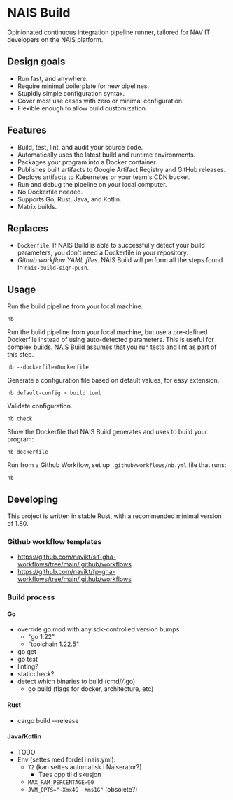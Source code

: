 # NAIS Build

Opinionated continuous integration pipeline runner,
tailored for NAV IT developers on the NAIS platform.

## Design goals
* Run fast, and anywhere.
* Require minimal boilerplate for new pipelines.
* Stupidly simple configuration syntax.
* Cover most use cases with zero or minimal configuration.
* Flexible enough to allow build customization.

## Features
* Build, test, lint, and audit your source code.
* Automatically uses the latest build and runtime environments.
* Packages your program into a Docker container.
* Publishes built artifacts to Google Artifact Registry and GitHub releases.
* Deploys artifacts to Kubernetes or your team's CDN bucket.
* Run and debug the pipeline on your local computer.
* No Dockerfile needed.
* Supports Go, Rust, Java, and Kotlin.
* Matrix builds.

## Replaces

- `Dockerfile`. If NAIS Build is able to successfully detect your build parameters,
  you don't need a Dockerfile in your repository.
- _Github workflow YAML files_. NAIS Build will perform all the steps found in `nais-build-sign-push`.

## Usage
Run the build pipeline from your local machine.

    nb

Run the build pipeline from your local machine, but use a pre-defined Dockerfile
instead of using auto-detected parameters. This is useful for complex builds.
NAIS Build assumes that you run tests and lint as part of this step.

    nb --dockerfile=Dockerfile

Generate a configuration file based on default values, for easy extension.

    nb default-config > build.toml

Validate configuration.

    nb check

Show the Dockerfile that NAIS Build generates and uses to build your program:

    nb dockerfile

Run from a Github Workflow, set up `.github/workflows/nb.yml` file that runs:

    nb

## Developing
This project is written in stable Rust, with a recommended minimal version of 1.80.

### Github workflow templates
* https://github.com/navikt/sif-gha-workflows/tree/main/.github/workflows
* https://github.com/navikt/fp-gha-workflows/tree/main/.github/workflows

### Build process

#### Go
* override go.mod with any sdk-controlled version bumps
  * "go 1.22"
  * "toolchain 1.22.5"
* go get
* go test
* linting?
* staticcheck?
* detect which binaries to build (cmd/*/*.go)
    * go build (flags for docker, architecture, etc)

#### Rust
* cargo build --release

#### Java/Kotlin
* TODO
* Env (settes med fordel i nais.yml):
  * `TZ` (kan settes automatisk i Naiserator?)
    * Taes opp til diskusjon
  * `MAX_RAM_PERCENTAGE=90`
  * `JVM_OPTS="-Xmx4G -Xms1G"` (obsolete?)